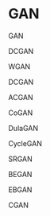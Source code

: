 GAN
=====================



GAN

DCGAN

WGAN

DCGAN



ACGAN

CoGAN

DulaGAN

CycleGAN

SRGAN

BEGAN

EBGAN

CGAN

